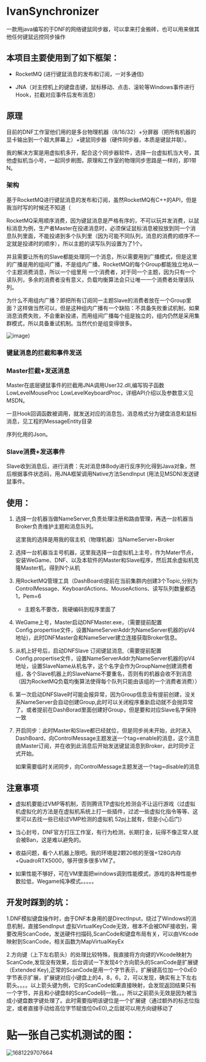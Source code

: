 # IvanSynchronizer

一款用java编写的于DNF的网络键鼠同步器，可以拿来打金搬砖，也可以用来做其他任何键鼠远控同步操作

## 本项目主要使用到了如下框架：

- RocketMQ (进行键鼠消息的发布和订阅，一对多通信)

- JNA（对主控机上的键盘击键，鼠标移动、点击、滚轮等Windows事件进行Hook，拦截对应事件后发布消息）

  

## 原理

目前的DNF工作室他们用的是多台物理机器（8/16/32）+分屏器（把所有机器的显卡输出到一个超大屏幕上）+键鼠同步器（硬件同步器，本质是键鼠并联）。

我的解决方案是用虚拟机多开，配合这个同步器软件，选择一台虚拟机当大号，其他虚拟机当小号，一起同步刷图，原理和工作室的物理同步思路是一样的，即1带N。

### 架构

基于RocketMQ进行键鼠消息的发布和订阅，虽然RocketMQ有C++的API，但是我当时写的时候还不知道（

RocketMQ采用顺序消费，因为键鼠消息是严格有序的，不可以玩并发消费，以鼠标消息为例，生产者Master在投递消息时，必须保证鼠标消息被投放到同一个消息队列里面，不能投递到多个队列里（因为可能不同队列，消息的消费的顺序不一定就是投递时的顺序），所以主题的读写队列设置为了1个。

并且需要让所有的Slave都能处理同一个消息，所以需要用到广播模式，但是这里的广播是用的组间广播，不是组内广播，RocketMQ的每个Group都能独立地从一个主题消费消息，所以一个组里用 一个消费者，对于同一个主题，因为只有一个读队列，多余的消费者没有意义，负载均衡算法会只让唯一一个消费者处理该队列。

为什么不用组内广播？即把所有订阅同一主题Slave的消费者放在一个Group里面？这样做当然可以，但是这种组内广播有一个缺陷：不具备失败重试机制，如果消息消费失败，不会重新投递，而用组间广播每个组是独立的，组内仍然是采用集群模式，所以具备重试机制。当然代价是组变得很多。

![image](https://github.com/JoivanJostar/IvanSynchronizer/blob/master/assets/1681228913047.png))



### 键鼠消息的拦截和事件发送

### Master拦截+发送消息

Master在底层键鼠事件的拦截用JNA调用User32.dll,编写钩子函数 LowLevelMouseProc LowLevelKeyboardProc，详细API介绍以及参数意义见MSDN。

一旦Hook回调函数被调用，就发送对应的消息包，消息格式分为键盘消息和鼠标消息，见工程的MessageEntity目录

序列化用的Json。

### Slave消费+发送事件

Slave收到消息后，进行消费：先对消息体Body进行反序列化得到Java对象，然后根据事件状态码，用JNA框架调用Native方法SendInput (用法见MSDN)发送键鼠事件。

## 使用：

1. 选择一台机器当做NameServer,负责处理注册和路由管理，再选一台机器当Broker负责维护主题和消息队列。

   这里我的选择是用我的宿主机（物理机器）当NameServer+Broker

2. 选择一台机器当主号机器，这里我选择一台虚拟机上主号，作为Mater节点，安装WeGame、DNF、以及本软件的Master和Slave程序，然后其余虚拟机克隆Master机，得到N个从机

3. 用RocketMQ管理工具（DashBoard)提前在当前集群内创建3个Topic,分别为ControlMessage、KeyboardActions、MouseActions、读写队列数量都选1，Pem=6

   - 主题名不要改，我硬编码到程序里面了

4. WeGame上号，Master启动DNFMaster.exe，（需要提前配置Config.propertise文件，设置NameServerAddr为NameServer机器的ipV4地址)，此时DNFMaster会和NameServer建立连接获取Broker信息。

5. 从机上好号后，启动DNFSlave 订阅键鼠消息,（需要提前配置Config.propertise文件，设置NameServerAddr为NameServer机器的ipV4地址，设置SlaveName从机名字，这个名字会作为GroupName创建消费者组，各个Slave机器上的SlaveName不要重名，否则有的机器会收不到消息（因为RocketMQ负载均衡算法使得每个队列只能由该组的一个消费者消费））

6. 第一次启动DNFSlave时可能会报异常，因为Group信息没有提前创建，没关系NameServer会自动创建Group,此时可以关闭程序重新启动就不会抛异常了。或者提前在DashBorad里面创建好Group，但是要和对应Slave名字保持一致

7. 开启同步：此时Master和Slave都已经就位，但是同步尚未开始，此时进入DashBoard，向ControlMessage主题发送一个tag=enable的消息，这个消息由Master订阅，并在收到此消息后开始发送键鼠消息到Broker，此时同步正式开始。

   如果需要临时关闭同步，向ControlMessage主题发送一个tag=disable的消息



## 注意事项

- 虚拟机要能过VMP等机制，否则腾讯TP虚拟化检测会不让运行游戏（过虚拟机虚拟化的方法是在虚拟机系统上打一些插件，过滤一些虚拟化指令等等、这里可以去找一些已经过VMP检测的虚拟机 52pj上就有，但是小心后门）

- 当心封号，DNF官方打压工作室，有行为检测，长期打金，玩得不像正常人就会被Ban，这是难以避免的。

- 收益问题，看个人机器上限吧。我的环境是2颗20核的至强+128G内存+QuadroRTX5000，够开很多很多VM了。

- 如果性能不够好，可在VM里面把windows调到性能模式，游戏的各种性能参数拉低，Wegame纯净模式。。。。。



## 开发时踩到的坑：

1.DNF模拟键盘操作时，由于DNF本身用的是DirectInput，绕过了Windows的消息机制，直接SendInput 虚拟VirtualKeyCode无效，根本不会被DNF接收到，需要改用ScanCode，发送硬件扫描码,ScanCode和键盘布局有关，可以由VKcode映射到ScanCode，相关函数为MapVirtualKeyEx

2.方向键（上下左右箭头）的处理比较特殊，我直接将方向键的VKcode映射为ScanCode,发现没有效果，后台调试一下发现4个方向箭头的ScanCode是扩展键（Extended Key),正常的ScanCode是用一个字节表示，扩展键高位加一个0xE0字节表示扩展，扩展键对应小键盘上的4，8，6，2，可以发现，确实有上下左右箭头。。。。以上箭头键为例，它的ScanCode如果直接映射，会发现返回结果只有一个字节，并且和小键盘8的ScanCode码一致。。。所以之前箭头无效是因为被当成小键盘数字键处理了。此时需要指明该键位是一个扩展键（通过额外的标志位指定，或者直接手动给高位字节赋值位0xE0),之后就可以用方向键移动了



# 贴一张自己实机测试的图：

![1681229707664](\.assets\1681229707664.png)
